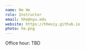 ```yaml
---
name: He He
role: Instructor
email: hhe@nyu.edu
website: https://hhexiy.github.io
photo: he.png
---
```


Office hour: TBD
